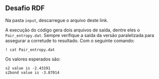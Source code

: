 ## Desafio RDF

Na pasta `input`, descarregue o arquivo deste link.

A execução do código gera dois arquivos de saída, dentre eles o `Pair_entropy.dat`. Sempre verifique a saída da versão paralelizada para assegurar a corretude to resultado. Com o seguinte comando:

```
! cat Pair_entropy.dat
```

Os valores esperados são:

```
s2 value is -2.43191
s2bond value is -3.87014
```

